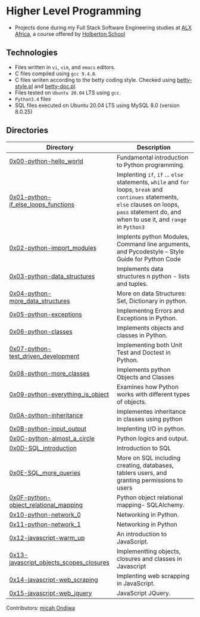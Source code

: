 # Higher Level Programming

- Projects done during my Full Stack Software Engineering studies at [ALX Africa](https://www.alxafrica.com/software-engineering-2022/), a course offered by [Holberton School](https://www.holbertonschool.com/)

## Technologies

- Files written in ```vi```, ```vim```, and ```emacs``` editors. 
- C files compiled using ```gcc 9.4.0```.
- C files wriiten according to the betty coding style. Checked using [betty-style.pl](https://github.com/holbertonschool/Betty/blob/master/betty-style.pl) and [betty-doc.pl](https://github.com/holbertonschool/Betty/blob/master/betty-doc.pl).
- Files tested on ```Ubuntu 20.04``` LTS using ```gcc```.
- ```Python3.4``` files 
- SQL files executed on Ubuntu 20.04 LTS using MySQL 8.0 (version 8.0.25)

## Directories 

| Directory  | Description |
| ---  | --- |
|[0x00-python-hello_world](0x00-python-hello_world) |Fundamental introduction to Python programming.|
|[0x01-python-if_else_loops_functions](0x01-python-if_else_loops_functions)|Implenting ```if```, ```if``` ... ```else``` statements, ```while``` and ```for``` loops, ```break``` and ```continues``` statements, ```else```  clauses on loops, ```pass``` statement do, and when to use it, and ```range``` in ```Python3```|
|[0x02-python-import_modules](0x02-python-import_modules)|Implents python Modules, Command line arguments, and Pycodestyle – Style Guide for Python Code|
|[0x03-python-data_structures](0x03-python-data_structures)|Implements data structures n python - lists and tuples.|
|[0x04-python-more_data_structures](0x04-python-more_data_structures)| More on data Structures: Set, Dictionary in python.|
|[0x05-python-exceptions](0x05-python-exceptions)|Implementng Errors and Exceptions in Python.|
|[0x06-python-classes](0x06-python-classes)|Implements objects and classes in Python.|
|[0x07-python-test_driven_development](0x07-python-test_driven_development)|Implementing both Unit Test and Doctest in Python.
|[0x08-python-more_classes](0x08-python-more_classes)|Implements python Objects and Classes|
|[0x09-python-everything_is_object](0x09-python-everything_is_object)|Examines how Python works with different types of objects.|
|[0x0A-python-inheritance](0x0A-python-inheritance)| Implementes inheritance in classes using python|
|[0x0B-python-input_output](0x0B-python-input_output)|Implenting I/O in python.|
|[0x0C-python-almost_a_circle](0x0C-python-almost_a_circle)| Python logics and output.|
|[0x0D-SQL_introduction](0x0D-SQL_introduction)| Introduction to SQL|
|[0x0E-SQL_more_queries](0x0E-SQL_more_queries)| More on SQL including creating, databases, tablers users, and granting permissions to users|
|[0x0F-python-object_relational_mapping](0x0F-python-object_relational_mapping)|Python object relational mapping- SQLAlchemy.|
|[0x10-python-network_0](0x10-python-network_0)|Networking in Python.|
|[0x11-python-network_1](0x11-python-network_1)| Networking in Python|
|[0x12-javascript-warm_up](0x12-javascript-warm_up)| An introduction to JavaScript.|
|[0x13-javascript_objects_scopes_closures](0x13-javascript_objects_scopes_closures)| Implementting objects, closures and classes in Javascript|
|[0x14-javascript-web_scraping](0x14-javascript-web_scraping)|Implenting web scrapping in JavaScript.|
|[0x15-javascript-web_jquery](0x15-javascript-web_jquery)|JavaScript JQuery.|

Contributors: [micah Ondiwa](github.com/micahondiwa)
